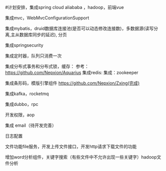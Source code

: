 #计划安排，集成spring cloud aliababa ，hadoop，前端vue

集成mvc，WebMvcConfigurationSupport


集成mybatis，druid数据库连接池(是否可以动态修改连接数)，多数据源(读写分离,主从数据库同步的延迟),
    分页

集成springsecurity

集成定时器，队列只消费一次

集成分布式事务和分布式锁，缓存：
    参考：https://github.com/Nepxion/Aquarius 
    集成redis:
    集成：zookeeper
    
集成条形码，模版引擎组件 https://github.com/Nepxion/Zxing(完成)

集成kafka，rocketmq

集成dubbo，rpc

开发权限，aop

集成 email（待开发完善）

日志配置

文件功能file服务，开发上传文件接口，开发http请求下载文件的功能

增加word分析组件，关键字搜索（有些文件中不允许出现一些关键字）hadoop文件分析


